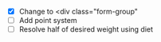 - [x] Change <label> to <div class="form-group"
- [ ] Add point system
- [ ] Resolve half of desired weight using diet
